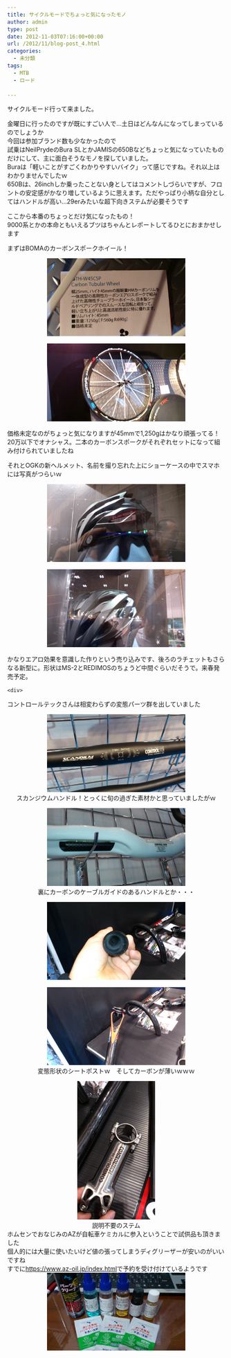 ```yaml
---
title: サイクルモードでちょっと気になったモノ
author: admin
type: post
date: 2012-11-03T07:16:00+00:00
url: /2012/11/blog-post_4.html
categories:
  - 未分類
tags:
  - MTB
  - ロード

---
```

サイクルモード行って来ました。

<div>
  金曜日に行ったのですが既にすごい人で…土日はどんなんになってしまっているのでしょうか
</div>

<div>
</div>

<div>
  今回は参加ブランド数も少なかったので<br /> 試乗はNeilPrydeのBura SLとかJAMISの650Bなどちょっと気になっていたものだけにして、主に面白そうなモノを探していました。
</div>

<div>
  Buraは「軽いことがすごくわかりやすいバイク」って感じですね。それ以上はわかりませんでしたｗ<br /> 650Bは、26inchしか乗ったことない身としてはコメントしづらいですが、フロントの安定感がかなり増しているように思えます。ただやっぱり小柄な自分としてはハンドルが高い…29erみたいな超下向きステムが必要そうです</p>

  <p>
    ここから本番のちょっとだけ気になったもの！<br /> 9000系とかの本命ともいえるブツはちゃんとレポートしてるひとにおまかせします
  </p>

  <p>
    まずはBOMAのカーボンスポークホイール！
  </p>

  <div class="separator" style="clear: both; text-align: center;">
    <a href="/wp-content/uploads/2012/11/DSC_1128-1024x576.jpg" imageanchor="1" style="margin-left: 1em; margin-right: 1em;"><img border="0" src="/wp-content/uploads/2012/11/DSC_1128-1024x576.jpg" height="180" width="320" /></a>
  </div>

  <p>
  </p>

  <div class="separator" style="clear: both; text-align: center;">
    <a href="/wp-content/uploads/2012/11/DSC_1131-1024x576.jpg" imageanchor="1" style="margin-left: 1em; margin-right: 1em;"><img border="0" src="/wp-content/uploads/2012/11/DSC_1131-1024x576.jpg" height="180" width="320" /></a>
  </div>

  <p>
    価格未定なのがちょっと気になりますが45mmで1,250gはかなり頑張ってる！<br /> 20万以下でオナシャス。二本のカーボンスポークがそれぞれセットになって組み付けられていましたね
  </p>

  <p>
    それとOGKの新ヘルメット、名前を撮り忘れた上にショーケースの中でスマホには写真がつらいｗ
  </p>

  <div class="separator" style="clear: both; text-align: center;">
    <a href="/wp-content/uploads/2012/11/DSC_1135-1024x576.jpg" imageanchor="1" style="margin-left: 1em; margin-right: 1em;"><img border="0" src="/wp-content/uploads/2012/11/DSC_1135-1024x576.jpg" height="180" width="320" /></a>
  </div>

  <p>
  </p>

  <div class="separator" style="clear: both; text-align: center;">
    <a href="/wp-content/uploads/2012/11/DSC_1136-1024x576.jpg" imageanchor="1" style="margin-left: 1em; margin-right: 1em;"><img border="0" src="/wp-content/uploads/2012/11/DSC_1136-1024x576.jpg" height="180" width="320" /></a>
  </div>

  <p>
    かなりエアロ効果を意識した作りという売り込みです、後ろのラチェットもさらなる新型に。形状はMS-2とREDIMOSのちょうど中間ぐらいだそうで。来春発売予定。
  </p>

  <p>


    <div>
コントロールテックさんは相変わらずの変態パーツ群を出していました</p>

<div class="separator" style="clear: both; text-align: center;">
  <a href="/wp-content/uploads/2012/11/DSC_1137-1024x576.jpg" imageanchor="1" style="margin-left: 1em; margin-right: 1em;"><img border="0" src="/wp-content/uploads/2012/11/DSC_1137-1024x576.jpg" height="180" width="320" /></a>
</div>

<div class="separator" style="clear: both; text-align: center;">
  スカンジウムハンドル！とっくに旬の過ぎた素材かと思っていましたがｗ
</div>

<p>
</p>

<div class="separator" style="clear: both; text-align: center;">
  <a href="/wp-content/uploads/2012/11/DSC_1139-1024x576.jpg" imageanchor="1" style="margin-left: 1em; margin-right: 1em;"><img border="0" src="/wp-content/uploads/2012/11/DSC_1139-1024x576.jpg" height="180" width="320" /></a>
</div>

<div class="separator" style="clear: both; text-align: center;">
  裏にカーボンのケーブルガイドのあるハンドルとか・・・
</div>

<p>
</p>

<div class="separator" style="clear: both; text-align: center;">
  <a href="/wp-content/uploads/2012/11/DSC_1142-1024x576.jpg" imageanchor="1" style="margin-left: 1em; margin-right: 1em;"><img border="0" src="/wp-content/uploads/2012/11/DSC_1142-1024x576.jpg" height="180" width="320" /></a>
</div>

<p>
</p>

<div class="separator" style="clear: both; text-align: center;">
  <a href="/wp-content/uploads/2012/11/DSC_1140-1024x576.jpg" imageanchor="1" style="margin-left: 1em; margin-right: 1em;"><img border="0" src="/wp-content/uploads/2012/11/DSC_1140-1024x576.jpg" height="180" width="320" /></a>
</div>

<div class="separator" style="clear: both; text-align: center;">
  変態形状のシートポストｗ　そしてカーボンが薄いｗｗｗ
</div>

<p>
</p>

<div class="separator" style="clear: both; text-align: center;">
  <a href="/wp-content/uploads/2012/11/DSC_1144-576x1024.jpg" imageanchor="1" style="margin-left: 1em; margin-right: 1em;"><img border="0" src="/wp-content/uploads/2012/11/DSC_1144-576x1024.jpg" height="320" width="180" /></a>
</div>

<div class="separator" style="clear: both; text-align: center;">
  説明不要のステム
</div>

<div class="separator" style="clear: both; text-align: center;">
</div>

<div class="separator" style="clear: both; text-align: left;">
  ホムセンでおなじみのAZが自転車ケミカルに参入ということで試供品も頂きました
</div>

<div class="separator" style="clear: both; text-align: left;">
  個人的には大量に使いたいけど値の張ってしまうディグリーザーが安いのがいいですね
</div>

<div class="separator" style="clear: both; text-align: left;">
  すでに<a href="https://www.az-oil.jp/index.html">https://www.az-oil.jp/index.html</a>で予約を受け付けているようです
</div>

<div class="separator" style="clear: both; text-align: center;">
  <a href="/wp-content/uploads/2012/11/DSC_1147-1024x576.jpg" imageanchor="1" style="margin-left: 1em; margin-right: 1em;"><img border="0" src="/wp-content/uploads/2012/11/DSC_1147-1024x576.jpg" height="180" width="320" /></a>
</div>

<div class="separator" style="clear: both; text-align: center;">
</div>

<p>
  </div>